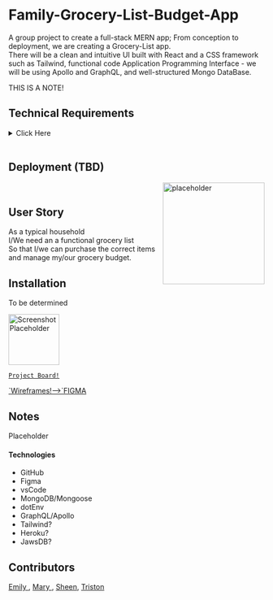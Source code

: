 # Family-Grocery-List-Budget-App

A group project to create a full-stack MERN app; From conception to deployment, we are creating a Grocery-List app.
<br>
There will be a clean and intuitive UI built with React and a CSS framework such as Tailwind, functional code Application Programming Interface - we will be using Apollo and GraphQL, and well-structured Mongo DataBase.
<br>

THIS IS A NOTE!


## Technical Requirements
<details>
<summary>
Click Here
</summary>
<p>
<ol>
<li>React (to confirm, React Router is required)</li>
<li> Database of some kind (MongoDB preferred, if MySQL, must demonstrate why it's needed)</li>
<li> ODM / ORM usage</li>
<li> Some way to pass data via API (GraphQL preferred, Express API is acceptable)</li>
<li> Some state management (Hooks || Context API || Redux)</li>
<li> CSS Library</li>
<li> 2 new technologies of any kind (can be npm pagkages)</li>
<li> Must be deployed (Heroku or any deployment service of your choice)</li>
<li>Authentication w/ JWT (nice-to-have) </li>
<li> PWA (optional)</li>
<li> Payment processing (optional)</li>
</ol>
</p>
</details>
<br>




## Deployment (TBD)


<a href="placeholder.com"><img align="right" img src="placeholder" width="200px" alt="placeholder"></a><br>

## User Story


As a typical household <br>
I/We need an a functional grocery list<br>
So that I/we can purchase the correct items and manage my/our grocery budget.<br>



## Installation
To be determined


<img src="screenshot placeholder" width="100" alt="Screenshot Placeholder"><br>

<a href="https://github.com/EmiReese/mern-app/projects/1">`Project Board!`</a>

<a href="https://www.figma.com/file/rwryU0NRq1MrNWRYGCwGJG/Untitled?node-id=0%3A1">
`Wireframes!-->`FIGMA</a>


## Notes
Placeholder

#### Technologies
<ul>
  <li>GitHub</li>
  <li>Figma</li>
  <li>vsCode</li>
  <li>MongoDB/Mongoose</li>
  <li>dotEnv</li>
  <li>GraphQL/Apollo</li>
  <li>Tailwind?</li>
  <li>Heroku?</li>
  <li>JawsDB?</li>
 </ul>

## Contributors
<a href="https://github.com/EmiReese">Emily </a>, <a href="https://github.com/Cheez0id">Mary </a>, <a href="https://github.com/jhahnsheen">Sheen</a>, <a href="https://github.com/TGolden95">Triston</a>

